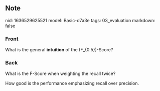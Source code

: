 ## Note
nid: 1636529625521
model: Basic-d7a3e
tags: 03_evaluation
markdown: false

### Front
What is the general <b>intuition</b> of the \(F_{0.5}\)-Score?

### Back
What is the F-Score when weighting the recall twice?<div>
</div><div>How good is the performance emphasizing recall over precision.</div>
